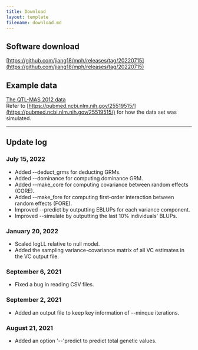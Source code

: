 ```yaml
---
title: Download
layout: template
filename: download.md
---
```


## Software download
[https://github.com/jiang18/mph/releases/tag/20220715](https://github.com/jiang18/mph/releases/tag/20220715)

## Example data
[The QTL-MAS 2012 data](https://github.com/jiang18/mph/raw/main/QTL-MAS-2012.zip)  
Refer to [https://pubmed.ncbi.nlm.nih.gov/25519515/](https://pubmed.ncbi.nlm.nih.gov/25519515/) for how the data set was simulated.

---

## Update log
### July 15, 2022
- Added --deduct_grms for deducting GRMs.
- Added --dominance for computing dominance GRM.
- Added --make_core for computing covariance between random effects (CORE).
- Added --make_fore for computing first-order interaction between random effects (FORE).
- Improved --predict by outputting EBLUPs for each variance component.
- Improved --simulate by outputting the last 10% individuals' BLUPs.

### January 20, 2022
- Scaled logLL relative to null model.
- Added the sampling variance-covariance matrix of all VC estimates in the VC output file.

### September 6, 2021
- Fixed a bug in reading CSV files.

### September 2, 2021
- Added an output file to keep key information of --minque iterations.

### August 21, 2021
- Added an option '--'predict to predict total genetic values.
